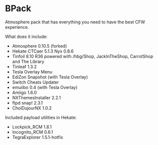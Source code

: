 # BPack

Atmosphere pack that has everything you need to have the best CFW experience.

What does it include:

* Atmosphere 0.10.5 (forked)
* Hekate CTCaer 5.1.3 Nyx 0.8.6
* Tinfoil 8.10 R36 powered with /hbg/Shop, JackInTheShop, CarrotShop and The Library
* Tinleaf 1.3.2
* Tesla Overlay Menu
* EdiZon Snapshot (with Tesla Overlay)
* Switch Cheats Updater
* emuiibo 0.4 (with Tesla Overlay)
* Amiigo 1.6.0
* NXThemesInstaller 2.2.1
* ftpd snap! 2.3.1
* ChoiDujourNX 1.0.2

Included payload utilities in Hekate:

* Lockpick_RCM 1.8.1
* Incognito_RCM 0.6.1
* TegraExplorer 1.5.1-hotfix
